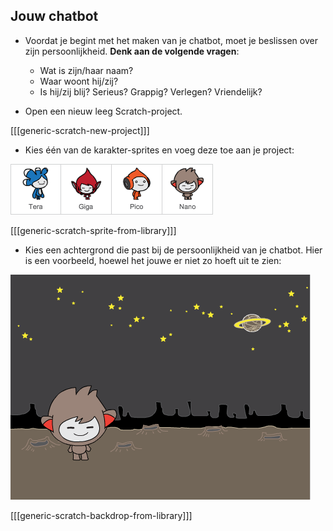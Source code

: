## Jouw chatbot

+ Voordat je begint met het maken van je chatbot, moet je beslissen over zijn persoonlijkheid. **Denk aan de volgende vragen**:
    
    + Wat is zijn/haar naam?
    + Waar woont hij/zij?
    + Is hij/zij blij? Serieus? Grappig? Verlegen? Vriendelijk?

+ Open een nieuw leeg Scratch-project.

[[[generic-scratch-new-project]]]

+ Kies één van de karakter-sprites en voeg deze toe aan je project:

![Choose a character](images/chatbot-characters.png)

[[[generic-scratch-sprite-from-library]]]

+ Kies een achtergrond die past bij de persoonlijkheid van je chatbot. Hier is een voorbeeld, hoewel het jouwe er niet zo hoeft uit te zien:

![Choose a backdrop](images/chatbot-backdrop.png)

[[[generic-scratch-backdrop-from-library]]]
